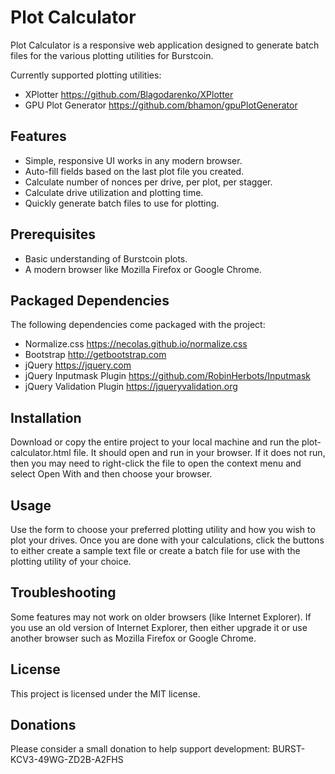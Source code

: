 # Plot Calculator

Plot Calculator is a responsive web application designed to generate batch files for the various plotting utilities for Burstcoin.

Currently supported plotting utilities:

- XPlotter https://github.com/Blagodarenko/XPlotter
- GPU Plot Generator https://github.com/bhamon/gpuPlotGenerator

## Features

- Simple, responsive UI works in any modern browser.
- Auto-fill fields based on the last plot file you created.
- Calculate number of nonces per drive, per plot, per stagger.
- Calculate drive utilization and plotting time.
- Quickly generate batch files to use for plotting.

## Prerequisites

- Basic understanding of Burstcoin plots.
- A modern browser like Mozilla Firefox or Google Chrome.

## Packaged Dependencies

The following dependencies come packaged with the project:

- Normalize.css https://necolas.github.io/normalize.css
- Bootstrap http://getbootstrap.com
- jQuery https://jquery.com
- jQuery Inputmask Plugin https://github.com/RobinHerbots/Inputmask
- jQuery Validation Plugin https://jqueryvalidation.org

## Installation

Download or copy the entire project to your local machine and run the plot-calculator.html file.  It should open and run in your browser.  If it does not run, then you may need to right-click the file to open the context menu and select Open With and then choose your browser.

## Usage

Use the form to choose your preferred plotting utility and how you wish to plot your drives.  Once you are done with your calculations, click the buttons to either create a sample text file or create a batch file for use with the plotting utility of your choice.

## Troubleshooting

Some features may not work on older browsers (like Internet Explorer).  If you use an old version of Internet Explorer, then either upgrade it or use another browser such as Mozilla Firefox or Google Chrome.

## License

This project is licensed under the MIT license.

## Donations

Please consider a small donation to help support development: BURST-KCV3-49WG-ZD2B-A2FHS
